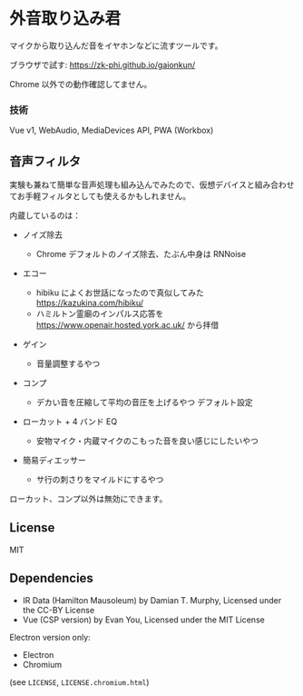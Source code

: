 # 外音取り込み君

マイクから取り込んだ音をイヤホンなどに流すツールです。

ブラウザで試す: https://zk-phi.github.io/gaionkun/

Chrome 以外での動作確認してません。

### 技術

Vue v1, WebAudio, MediaDevices API, PWA (Workbox)

## 音声フィルタ

実験も兼ねて簡単な音声処理も組み込んでみたので、仮想デバイスと組み合わせてお手軽フィルタとしても使えるかもしれません。

内蔵しているのは：

- ノイズ除去
  - Chrome デフォルトのノイズ除去、たぶん中身は RNNoise

- エコー
  - hibiku によくお世話になったので真似してみた https://kazukina.com/hibiku/
  - ハミルトン霊廟のインパルス応答を https://www.openair.hosted.york.ac.uk/ から拝借

- ゲイン
  - 音量調整するやつ

- コンプ
  - デカい音を圧縮して平均の音圧を上げるやつ デフォルト設定

- ローカット + 4 バンド EQ
  - 安物マイク・内蔵マイクのこもった音を良い感じにしたいやつ

- 簡易ディエッサー
  - サ行の刺さりをマイルドにするやつ

ローカット、コンプ以外は無効にできます。

## License

MIT

## Dependencies

- IR Data (Hamilton Mausoleum) by Damian T. Murphy, Licensed under the CC-BY License
- Vue (CSP version) by Evan You, Licensed under the MIT License

Electron version only:

- Electron
- Chromium

(see `LICENSE`, `LICENSE.chromium.html`)
